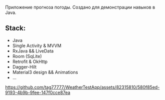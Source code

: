 Приложение прогноза погоды. Создано для демонстрации навыков в Java.

## Stack:
*  Java
*  Single Activity & MVVM
*  RxJava && LiveData
*  Room (SqLite)
*  Retrofit & OkHttp
*  Dagger-Hilt
*  Material3 design && Animations
* ...

https://github.com/tag77777/WeatherTestApp/assets/82315810/580f85ed-9193-4b9b-9fee-147f0cce87ea

